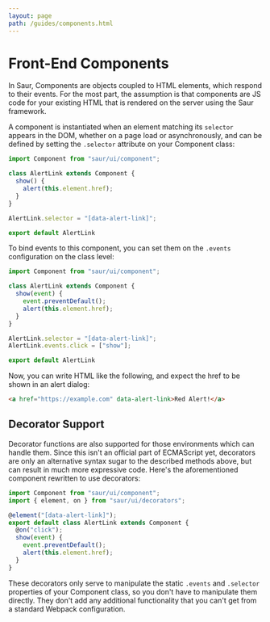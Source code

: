 ```yaml
---
layout: page
path: /guides/components.html
---
```


# Front-End Components

In Saur, Components are objects coupled to HTML elements, which respond
to their events. For the most part, the assumption is that components
are JS code for your existing HTML that is rendered on the server using
the Saur framework.

A component is instantiated when an element matching its `selector`
appears in the DOM, whether on a page load or asynchronously, and can be
defined by setting the `.selector` attribute on your Component class:

```javascript
import Component from "saur/ui/component";

class AlertLink extends Component {
  show() {
    alert(this.element.href);
  }
}

AlertLink.selector = "[data-alert-link]";

export default AlertLink
```

To bind events to this component, you can set them on the `.events`
configuration on the class level:

```javascript
import Component from "saur/ui/component";

class AlertLink extends Component {
  show(event) {
    event.preventDefault();
    alert(this.element.href);
  }
}

AlertLink.selector = "[data-alert-link]";
AlertLink.events.click = ["show"];

export default AlertLink
```

Now, you can write HTML like the following, and expect the href to be
shown in an alert dialog:

```html
<a href="https://example.com" data-alert-link>Red Alert!</a>
```

## Decorator Support

Decorator functions are also supported for those environments which can
handle them. Since this isn't an official part of ECMAScript yet,
decorators are only an alternative syntax sugar to the described methods
above, but can result in much more expressive code. Here's the
aforementioned component rewritten to use decorators:

```javascript
import Component from "saur/ui/component";
import { element, on } from "saur/ui/decorators";

@element("[data-alert-link]");
export default class AlertLink extends Component {
  @on("click");
  show(event) {
    event.preventDefault();
    alert(this.element.href);
  }
}
```

These decorators only serve to manipulate the static `.events` and
`.selector` properties of your Component class, so you don't have to
manipulate them directly. They don't add any additional functionality
that you can't get from a standard Webpack configuration.
